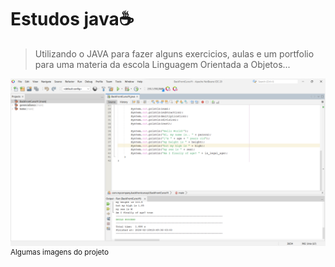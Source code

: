 # Estudos java☕

> Utilizando o JAVA para fazer alguns exercicios, aulas e um portfolio para uma materia da escola Linguagem Orientada a Objetos...

![img-project](img-project/my_tests_netbeans.png)
<sup>Algumas imagens do projeto</sup>
